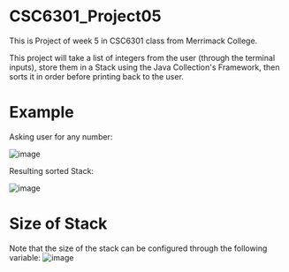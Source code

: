 # CSC6301_Project05
This is Project of week 5 in CSC6301 class from Merrimack College.

This project will take a list of integers from the user (through the terminal inputs), store them in a Stack using the Java Collection's Framework, then sorts it in order before printing back to the user.

# Example
Asking user for any number:

![image](https://github.com/MedeirosPereiraRaf/CSC6301_Project05/assets/136990615/2abfe3b9-f8c2-4041-981d-bf747d83cfa4)


Resulting sorted Stack:

![image](https://github.com/MedeirosPereiraRaf/CSC6301_Project05/assets/136990615/ab445c32-31e2-433b-946c-93b3de307244)


# Size of Stack
Note that the size of the stack can be configured through the following variable:
![image](https://github.com/MedeirosPereiraRaf/CSC6301_Project04/assets/136990615/cf9905e6-d581-4e38-809a-fe897d83e856)
